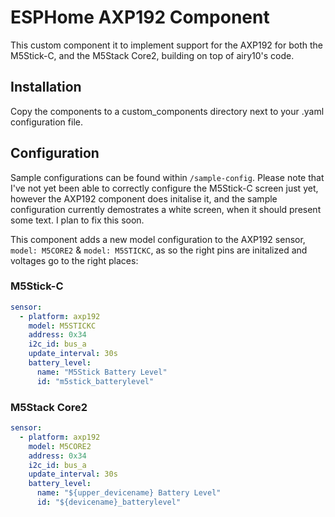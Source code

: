 # ESPHome AXP192 Component

This custom component it to implement support for the AXP192 for both the M5Stick-C, and the M5Stack Core2, building on top of airy10's code. 

## Installation

Copy the components to a custom_components directory next to your .yaml configuration file.

## Configuration

Sample configurations can be found within `/sample-config`. Please note that I've not yet been able to correctly configure the M5Stick-C screen just yet, however the AXP192 component does initalise it, and the sample configuration currently demostrates a white screen, when it should present some text. I plan to fix this soon. 

This component adds a new model configuration to the AXP192 sensor, `model: M5CORE2` & `model: M5STICKC`, as so the right pins are initalized and voltages go to the right places:

### M5Stick-C

```yaml
sensor:
  - platform: axp192
    model: M5STICKC
    address: 0x34
    i2c_id: bus_a
    update_interval: 30s
    battery_level:
      name: "M5Stick Battery Level"
      id: "m5stick_batterylevel"
```

### M5Stack Core2

```yaml
sensor:
  - platform: axp192
    model: M5CORE2
    address: 0x34
    i2c_id: bus_a
    update_interval: 30s
    battery_level:
      name: "${upper_devicename} Battery Level"
      id: "${devicename}_batterylevel"
```
